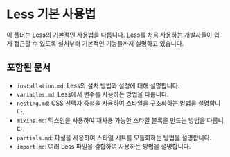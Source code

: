 # Less 기본 사용법

이 폴더는 Less의 기본적인 사용법을 다룹니다. Less를 처음 사용하는 개발자들이 쉽게 접근할 수 있도록 설치부터 기본적인 기능들까지 설명하고 있습니다.

## 포함된 문서
- `installation.md`: Less의 설치 방법과 설정에 대해 설명합니다.
- `variables.md`: Less에서 변수를 사용하는 방법을 다룹니다.
- `nesting.md`: CSS 선택자 중첩을 사용하여 스타일을 구조화하는 방법을 설명합니다.
- `mixins.md`: 믹스인을 사용하여 재사용 가능한 스타일 블록을 만드는 방법을 다룹니다.
- `partials.md`: 파셜을 사용하여 스타일 시트를 모듈화하는 방법을 설명합니다.
- `import.md`: 여러 Less 파일을 결합하여 사용하는 방법을 설명합니다.
